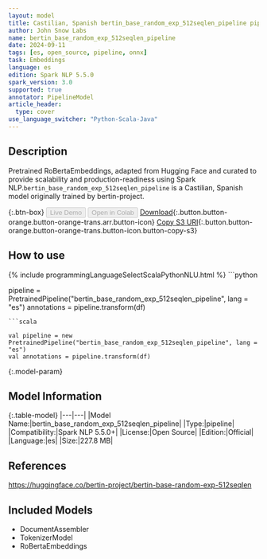 ```yaml
---
layout: model
title: Castilian, Spanish bertin_base_random_exp_512seqlen_pipeline pipeline RoBertaEmbeddings from bertin-project
author: John Snow Labs
name: bertin_base_random_exp_512seqlen_pipeline
date: 2024-09-11
tags: [es, open_source, pipeline, onnx]
task: Embeddings
language: es
edition: Spark NLP 5.5.0
spark_version: 3.0
supported: true
annotator: PipelineModel
article_header:
  type: cover
use_language_switcher: "Python-Scala-Java"
---
```


## Description

Pretrained RoBertaEmbeddings, adapted from Hugging Face and curated to provide scalability and production-readiness using Spark NLP.`bertin_base_random_exp_512seqlen_pipeline` is a Castilian, Spanish model originally trained by bertin-project.

{:.btn-box}
<button class="button button-orange" disabled>Live Demo</button>
<button class="button button-orange" disabled>Open in Colab</button>
[Download](https://s3.amazonaws.com/auxdata.johnsnowlabs.com/public/models/bertin_base_random_exp_512seqlen_pipeline_es_5.5.0_3.0_1726066491944.zip){:.button.button-orange.button-orange-trans.arr.button-icon}
[Copy S3 URI](s3://auxdata.johnsnowlabs.com/public/models/bertin_base_random_exp_512seqlen_pipeline_es_5.5.0_3.0_1726066491944.zip){:.button.button-orange.button-orange-trans.button-icon.button-copy-s3}

## How to use



<div class="tabs-box" markdown="1">
{% include programmingLanguageSelectScalaPythonNLU.html %}
```python

pipeline = PretrainedPipeline("bertin_base_random_exp_512seqlen_pipeline", lang = "es")
annotations =  pipeline.transform(df)   

```
```scala

val pipeline = new PretrainedPipeline("bertin_base_random_exp_512seqlen_pipeline", lang = "es")
val annotations = pipeline.transform(df)

```
</div>

{:.model-param}
## Model Information

{:.table-model}
|---|---|
|Model Name:|bertin_base_random_exp_512seqlen_pipeline|
|Type:|pipeline|
|Compatibility:|Spark NLP 5.5.0+|
|License:|Open Source|
|Edition:|Official|
|Language:|es|
|Size:|227.8 MB|

## References

https://huggingface.co/bertin-project/bertin-base-random-exp-512seqlen

## Included Models

- DocumentAssembler
- TokenizerModel
- RoBertaEmbeddings